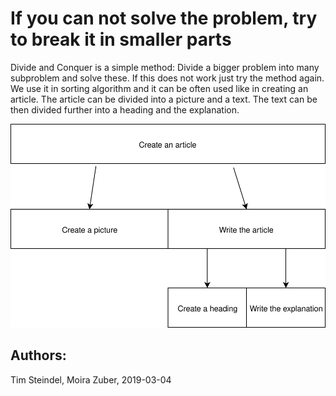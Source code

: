 # If you can not solve the problem, try to break it in smaller parts

Divide and Conquer is a simple method: Divide a bigger problem into many subproblem and solve these. 
If this does not work just try the method again. 
We use it in sorting algorithm and it can be often used like in creating an article. 
The article can be divided  into a picture and a text. The text can be then divided further into a heading and the explanation.

![Divide and Conquer](figures/image-0-3-DivideAndConquer.svg)

## Authors:
Tim Steindel, Moira Zuber, 2019-03-04
